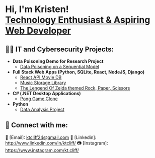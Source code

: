 <h1>Hi, I'm Kristen! <br/><a href="https://github.com/ktcliff"></a> <a href="http://www.linkedin.com/in/ktcliff">Technology Enthusiast & Aspiring Web Developer</a></h1>

<h2>👨‍💻 IT and Cybersecurity Projects:</h2>

- <b>Data Poisoning Demo for Research Project</b>
  - [Data Poisoning on a Sequential Model](https://github.com/ktcliff/SequentialModelPoisoning)
- <b>Full Stack Web Apps (Python, SQLite, React, NodeJS, Django)</b>
  - [React API Movie DB](https://github.com/ktcliff/ReactAPIMovieDB)
  - [Music Storage Library](https://github.com/ktcliff/MusicLib)
  - [The Lengend Of Zelda themed Rock, Paper, Scissors](https://github.com/ktcliff/ZeldaRPS)
- <b>C# (.NET Desktop Applications)</b>
  - [Pong Game Clone](https://github.com/ktcliff/PongClone)
- <b>Python</b>
  - [Data Analysis Project](https://github.com/ktcliff/MyPetStoreDataAnalysisProject)

<h2> 🤳 Connect with me:</h2> 

 📧 [Email]: ktcliff24@gmail.com 
 💼 [Linkedin]: http://www.linkedin.com/in/ktcliff/ 
 📷 [Instagram]: https://www.instagram.com/kt.cliff/ 


<!--
**joshmadakor1/joshmadakor1** is a ✨ _special_ ✨ repository because its `README.md` (this file) appears on your GitHub profile.

Here are some ideas to get you started:

- 🔭 I’m currently working on ...
- 🌱 I’m currently learning ...
- 👯 I’m looking to collaborate on ...
- 🤔 I’m looking for help with ...
- 💬 Ask me about ...
- 📫 How to reach me: ...
- 😄 Pronouns: ...
- ⚡ Fun fact: ...
-->
